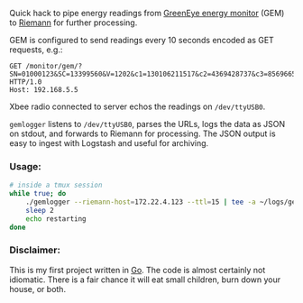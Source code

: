 Quick hack to pipe energy readings from [GreenEye energy monitor](http://www.brultech.com/home/store/category.php?id_category=34) (GEM) to [Riemann](http://riemann.io/) for further processing.

GEM is configured to send readings every 10 seconds encoded as GET requests, e.g.:

```
GET /monitor/gem/?SN=01000123&SC=13399560&V=1202&c1=130106211517&c2=4369428737&c3=8569665918&c4=2298732&c5=14367144577&c6=7880425504&c7=2115745526&c8=25808141664&c9=6817404343&c10=62697109&c11=2529663042&c12=2309619&c13=2302250&c14=2311662&c15=2305541&c16=2324795&c17=1243557270&c18=1619652535&c19=524654949&c20=2115845649&c21=2424805589&c22=15285944150&c23=2103980591&c24=31266216421&c25=2335442&c26=2331366&c27=238402745&c28=1749214052&c29=2330114&c30=2343316&c31=2331249&c32=2338507&c33=0&c34=0&c35=0&c36=0&c37=0&c38=0&c39=0&c40=0&c41=0&c42=0&c43=0&c44=0&c45=0&c46=0&c47=0&c48=0&PL=0,0,0,0&T=,,,,,,,&Resp= HTTP/1.0
Host: 192.168.5.5

```

Xbee radio connected to server echos the readings on `/dev/ttyUSB0`.

`gemlogger` listens to `/dev/ttyUSB0`, parses the URLs, logs the data
as JSON on stdout, and forwards to Riemann for processing.  The JSON
output is easy to ingest with Logstash and useful for archiving.

### Usage:

```sh
# inside a tmux session
while true; do
    ./gemlogger --riemann-host=172.22.4.123 --ttl=15 | tee -a ~/logs/gem.log
    sleep 2
    echo restarting
done
```

### Disclaimer:

This is my first project written in [Go](https://golang.org/).  The code is
almost certainly not idiomatic.  There is a fair chance it will eat small
children, burn down your house, or both.

